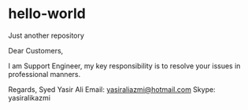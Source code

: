 # hello-world
Just another repository

Dear Customers,

I am Support Engineer, my key responsibility is to resolve your issues in professional manners.

Regards,
Syed Yasir Ali
Email: yasiraliazmi@hotmail.com
Skype: yasiralikazmi
